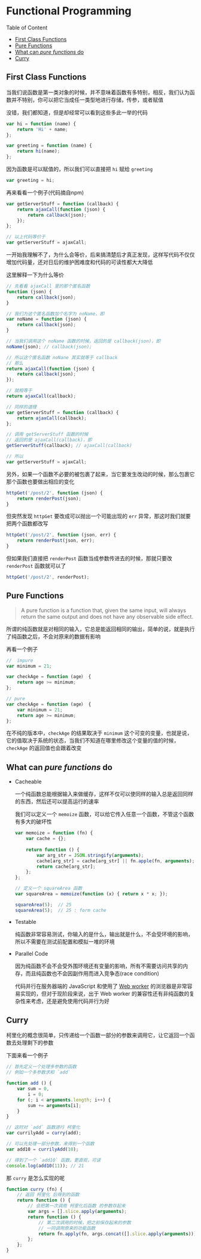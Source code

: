 # Functional Programming

Table of Content

- [First Class Functions](#first-class-functions)
- [Pure	Functions](#pure-functions)
- [What can *pure functions* do](#what-can-pure-functions-do)
- [Curry](#curry)

## First Class Functions

当我们说函数是第一类对象的时候，并不意味着函数有多特别，相反，我们认为函数并不特别，你可以把它当成任一类型地进行存储，传参，或者赋值

没错，我们都知道，但是却经常可以看到这些多此一举的代码

```javascript
var hi = function (name) {
    return 'Hi' + name;
};

var greeting = function (name) {
    return hi(name);
};
```

因为函数是可以赋值的，所以我们可以直接把 `hi` 赋给 `greeting`

```javascript
var greeting = hi;
```

再来看看一个例子(代码摘自npm)

```javascript
var getServerStuff = function (callback) {
    return ajaxCall(function (json) {
        return callback(json);
    });
};

// 以上代码等价于
var getServerStuff = ajaxCall;
```

一开始我理解不了，为什么会等价，后来搞清楚后才真正发现，这样写代码不仅仅增加代码量，还对日后的维护困难度和代码的可读性都大大降低

这里解释一下为什么等价

```javascript
// 先看看 ajaxCall 里的那个匿名函数
function (json) {
    return callback(json);
}

// 我们为这个匿名函数加个名字为 noName，即
var noName = function (json) {
    return callback(json);
}

// 当我们调用这个 noName 函数的时候，返回的是 callback(json)，即
noName(json); // callback(json);

// 所以这个匿名函数 noNane 其实就等于 callback
// 那么
return ajaxCall(function (json) {
    return callback(json);
});

// 就相等于
return ajaxCall(callback);

// 同样的道理
var getServerStuff = function (callback) {
    return ajaxCall(callback);
};

// 调用 getServerStuff 函数的时候
// 返回的是 ajaxCall(callback)，即
getServerStuff(callback); // ajaxCall(callback)

// 所以
var getServerStuff = ajaxCall;
```

另外，如果一个函数不必要的被包裹了起来，当它要发生改动的时候，那么包裹它那个函数也要做出相应的变化

```javascript
httpGet('/post/2', function (json) {
    return renderPost(json);
}
```

但突然发现 `httpGet` 要改成可以抛出一个可能出现的 `err` 异常，那这时我们就要把两个函数都改写

```javascript
httpGet('/post/2', function (json, err) {
    return renderPost(json, err);
}
```

但如果我们直接把 `renderPost` 函数当成参数传进去的时候，那就只要改 `renderPost` 函数就可以了

```javascript
httpGet('/post/2', renderPost);
```

## Pure Functions

> A	pure function is a function that, given the same input, will always return the same output and does not have any observable side effect.

所谓的纯函数就是对相同的输入，它总是能返回相同的输出，简单的说，就是执行了纯函数之后，不会对原来的数据有影响

再看一个例子

```javascript
//	impure
var minimum = 21;

var checkAge = function (age） {
    return age >= minimum;
};

// pure
var checkAge = function (age） {
    var minimum = 21;
    return age >= minimum;
};
```

在不纯的版本中，`checkAge` 的结果取决于 `minimum` 这个可变的变量，也就是说，它的值取决于系统的状态，当我们不知道在哪里修改这个变量的值的时候，`checkAge` 的返回值也会跟着改变

## What can *pure functions* do

- Cacheable

    一个纯函数总能根据输入来做缓存，这样不仅可以使同样的输入总是返回同样的东西，然后还可以提高运行的速率
    
    我们可以定义一个 `memoize` 函数，可以给它传入任意一个函数，不管这个函数有多大的破坏性
    
    ```javascript
    var memoize = function (fn) {
        var cache = {};
        
        return function () {
            var arg_str = JSON.stringify(arguments);
            cache[arg_str] = cache[arg_str] || fn.apple(fn, arguments);
            return cache[arg_str];
        };
    };
    
    // 定义一个 squareArea 函数
    var squareArea = memoize(function (x) { return x * x; });
    
    squareArea(5);  // 25
    squareArea(5);  // 25 : form cache
    ```
    
- Testable

    纯函数非常容易测试，你输入的是什么，输出就是什么，不会受环境的影响，所以不需要在测试前配置和模拟一堆的环境
    
- Parallel Code

    因为纯函数不会不会受外围环境还有变量的影响，所有不需要访问共享的内存，而且纯函数也不会因副作用而进入竞争态(race condition)
    
    代码并行在服务器端的 JavaScript 和使用了 [Web worker](#web-worker) 的浏览器是非常容易实现的，但对于现阶段来说，出于 Web worker 的兼容性还有非纯函数的复杂性来考虑，还是避免使用代码并行为好
    
## Curry

柯里化的概念很简单，只传递给一个函数一部分的参数来调用它，让它返回一个函数去处理剩下的参数

下面来看一个例子

```javascript
// 首先定义一个处理多参数的函数 
// 例如一个多参数求和 `add`

function add () {
    var sum = 0,
        i = 0;
    for (; i < arguments.length; i++) {
        sum += arguments[i];
    }
}

// 这时对 `add` 函数进行 柯里化
var currilyAdd = curry(add);

// 可以先处理一部分参数，来得到一个函数
var add10 = currilyAdd(10);

// 得到了一个 `add10` 函数，更直观，可读
console.log(add10(11)); // 21
```

那 `curry` 是怎么实现的呢

```javascript
function curry (fn) {
    // 返回 柯里化 后得到的函数
    return function () {
        // 会把第一次调用 柯里化后函数 的参数存起来
        var args = [].slice.apply(arguments);
        return function () {
            // 第二次调用的时候，把之前保存起来的参数
            // 一同调用原来的功能函数
            return fn.apply(fn, args.concat([].slice.apply(arguments)));
        };
    };
}
```